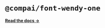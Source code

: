 # `@compai/font-wendy-one`

[**Read the docs &rarr;**](https://components.ai/docs/typefaces/wendy-one)
